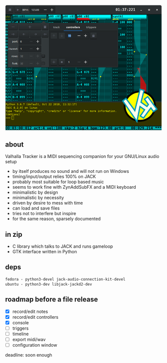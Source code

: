 ![vht header](/data/vht_header.png)
## about
Valhalla Tracker is a MIDI sequencing companion for
your GNU/Linux audio setup

- by itself produces no sound and will not run on Windows
- timing/input/output relies 100% on JACK
- probably most suitable for loop based music
- seems to work fine with ZynAddSubFX and a MIDI keyboard
- minimalistic by design
- minimalistic by necessity
- driven by desire to mess with time
- can load and save files
- tries not to interfere but inspire
- for the same reason, sparsely documented

## in zip
- C library which talks to JACK and runs gameloop
- GTK interface written in Python

## deps
```
fedora - python3-devel jack-audio-connection-kit-devel
ubuntu - python3-dev libjack-jackd2-dev
```

## roadmap before a file release
- [x] record/edit notes
- [x] record/edit controllers
- [x] console
- [ ] triggers
- [ ] timeline
- [ ] export midi/wav
- [ ] configuration window

deadline: soon enough
